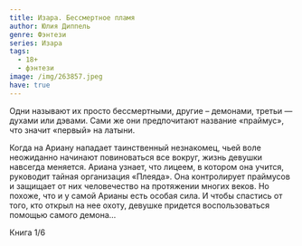 ```yaml
---
title: Изара. Бессмертное пламя
author: Юлия Диппель
genre: Фэнтези
series: Изара
tags:
  - 18+
  - фэнтези
image: /img/263857.jpeg
have: true
---
```

Одни называют их просто бессмертными, другие – демонами, третьи — духами или дэвами. Сами же они предпочитают название «праймус», что значит «первый» на латыни.

Когда на Ариану нападает таинственный незнакомец, чьей воле неожиданно начинают повиноваться все вокруг, жизнь девушки навсегда меняется. Ариана узнает, что лицеем, в котором она учится, руководит тайная организация «Плеяда». Она контролирует праймусов и защищает от них человечество на протяжении многих веков. Но похоже, что и у самой Арианы есть особая сила. И чтобы спастись от того, кто открыл на нее охоту, девушке придется воспользоваться помощью самого демона...

Книга 1/6